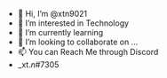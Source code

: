 - 👋 Hi, I’m @xtn9021
- 👀 I’m interested in Technology
- 🌱 I’m currently learning 
- 💞️ I’m looking to collaborate on ...
- 📫 You can Reach Me through Discord
- _xt._n_#7305
<!---
xtn9021/xtn9021 is a ✨ special ✨ repository because its `README.md` (this file) appears on your GitHub profile.
You can click the Preview link to take a look at your changes.
--->
